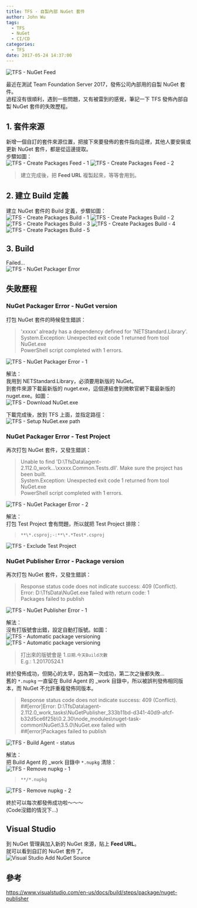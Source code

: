 ```yaml
---
title: TFS - 自製內部 NuGet 套件
author: John Wu
tags:
  - TFS
  - NuGet
  - CI/CD
categories:
  - TFS
date: 2017-05-24 14:37:00
---
```

![TFS - NuGet Feed ](/images/pasted-157.png)

最近在測試 Team Foundation Server 2017，發佈公司內部用的自製 NuGet 套件。  
過程沒有很順利，遇到一些問題，又有被雷到的感覺，筆記一下 TFS 發佈內部自製 NuGet 套件的失敗歷程。  

<!-- more -->

## 1. 套件來源

新增一個自訂的套件來源位置，把接下來要發佈的套件指向這裡，其他人要安裝或更新 NuGet 套件，都是從這邊提取。  
步驟如圖：  
![TFS - Create Packages Feed - 1](/images/pasted-144.png)
![TFS - Create Packages Feed - 2](/images/pasted-145.png)
> 建立完成後，把 **Feed URL** 複製起來，等等會用到。  

## 2. 建立 Build 定義

建立 NuGet 套件的 Build 定義，步驟如圖：  
![TFS - Create Packages Build - 1](/images/pasted-141.png)
![TFS - Create Packages Build - 2](/images/pasted-142.png)
![TFS - Create Packages Build - 3](/images/pasted-143.png)
![TFS - Create Packages Build - 4](/images/pasted-146.png)
![TFS - Create Packages Build - 5](/images/pasted-147.png)

## 3. Build

Failed...  
![TFS - NuGet Packager Error](/images/pasted-138.png)

## 失敗歷程

### NuGet Packager Error - NuGet version

打包 NuGet 套件的時候發生錯誤：  
> 'xxxxx' already has a dependency defined for 'NETStandard.Library'.  
> System.Exception: Unexpected exit code 1 returned from tool NuGet.exe  
> PowerShell script completed with 1 errors.  

![TFS - NuGet Packager Error - 1](/images/pasted-138.png)

解法：  
我用到 NETStandard.Library，必須要用新版的 NuGet。  
到套件來源下載最新版的 nuget.exe，這個連結會到微軟官網下載最新版的 nuget.exe。如圖：  
![TFS - Download NuGet.exe](/images/pasted-148.png)

下載完成後，放到 TFS 上面，並指定路徑：  
![TFS - Setup NuGet.exe path](/images/pasted-149.png)

### NuGet Packager Error - Test Project

再次打包 NuGet 套件，又發生錯誤：  
> Unable to find 'D:\TfsData\agent-2.112.0\_work\...\xxxxx.Common.Tests.dll'. Make sure the project has been built.  
> System.Exception: Unexpected exit code 1 returned from tool NuGet.exe  
> PowerShell script completed with 1 errors.  

![TFS - NuGet Packager Error - 2](/images/pasted-156.png)

解法：  
打包 Test Project 會有問題，所以就把 Test Project 排除：
> `**\*.csproj;-:**\*.*Test*.csproj`  

![TFS - Exclude Test Project](/images/pasted-154.png)

### NuGet Publisher Error - Package version

再次打包 NuGet 套件，又發生錯誤：  
> Response status code does not indicate success: 409 (Conflict).  
> Error: D:\TfsData\NuGet.exe failed with return code: 1  
> Packages failed to publish  

![TFS - NuGet Publisher Error - 1](/images/pasted-139.png)

解法：  
沒有打版號會出錯，設定自動打版號。如圖：  
![TFS - Automatic package versioning](/images/pasted-150.png)
![TFS - Automatic package versioning](/images/pasted-151.png)
> 打出來的版號會是 1.`日期`.`今天Build次數`  
> E.g.: 1.20170524.1  

終於發佈成功，但開心的太早，因為第一次成功，第二次之後都失敗...  
舊的 `*.nupkg` 一直留在 Build Agent 的 _work 目錄中，所以被誤判發佈相同版本，而 NuGet 不允許重複發佈同版本。
> Response status code does not indicate success: 409 (Conflict).  
> ##[error]Error: D:\TfsData\agent-2.112.0\_work\_tasks\NuGetPublisher_333b11bd-d341-40d9-afcf-b32d5ce6f25b\0.2.30\node_modules\nuget-task-common\NuGet\3.5.0\NuGet.exe failed with  
> ##[error]Packages failed to publish  

![TFS - Build Agent - status](/images/pasted-140.png)

解法：  
把 Build Agent 的 _work 目錄中 `*.nupkg` 清除：  
![TFS - Remove nupkg - 1](/images/pasted-152.png)  
> `**/*.nupkg` 

![TFS - Remove nupkg - 2](/images/pasted-153.png)

終於可以每次都發佈成功啦～～～  
(Code沒錯的情況下...)

## Visual Studio

到 NuGet 管理員加入新的 NuGet 來源，貼上 **Feed URL**。  
就可以看到自訂的 NuGet 套件了。  
![Visual Studio Add NuGet Source](/images/pasted-155.png)

## 參考

https://www.visualstudio.com/en-us/docs/build/steps/package/nuget-publisher